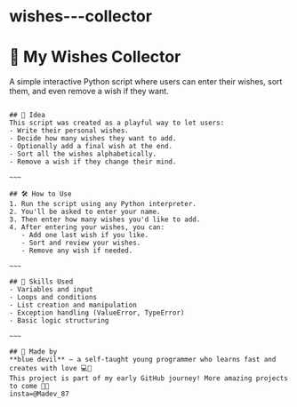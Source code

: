 # wishes---collector
# 🌟 My Wishes Collector

A simple interactive Python script where users can enter their wishes, sort them, and even remove a wish if they want.
~~~~

## 🧠 Idea
This script was created as a playful way to let users:
- Write their personal wishes.
- Decide how many wishes they want to add.
- Optionally add a final wish at the end.
- Sort all the wishes alphabetically.
- Remove a wish if they change their mind.

~~~

## 🛠 How to Use
1. Run the script using any Python interpreter.
2. You'll be asked to enter your name.
3. Then enter how many wishes you'd like to add.
4. After entering your wishes, you can:
   - Add one last wish if you like.
   - Sort and review your wishes.
   - Remove any wish if needed.

~~~

## 🧩 Skills Used
- Variables and input
- Loops and conditions
- List creation and manipulation
- Exception handling (ValueError, TypeError)
- Basic logic structuring

~~~

## 👧 Made by
**blue devil** – a self-taught young programmer who learns fast and creates with love 💻🌷  
This project is part of my early GitHub journey! More amazing projects to come 💪✨
insta=@Madev_87 
